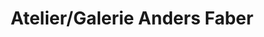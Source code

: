 ---
title: "Atelier/Galerie Anders Faber"
url: /leipzig/atelier-galerie-anders-faber/
shop: Kunst
---